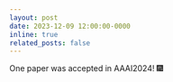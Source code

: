 ```yaml
---
layout: post
date: 2023-12-09 12:00:00-0000
inline: true
related_posts: false
---
```


One paper was accepted in AAAI2024!  :fireworks:
